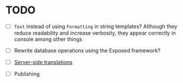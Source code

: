 # TODO

- [ ] `Text` instead of using `Formatting` in string templates?
      Although they reduce readability and increase verbosity,
      they appear correctly in console among other things

- [ ] Rewrite database operations using the Exposed framework?

- [ ] [Server-side translations](https://github.com/NucleoidMC/Server-Translations/)

- [ ] Publishing
